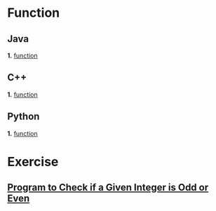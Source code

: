 #                    Function

## Java
**1.** [function](https://youtu.be/vvanI8NRlSI?si=1c0x6rUV1GSe8D33)

## C++
**1.** [function](https://youtu.be/PnSgN5WOUC0?si=JVHE6e31uHGKzYzp)

## Python
**1.** [function](https://youtu.be/-Bkupx9gX0o?si=5L9FG7n2PuWFqdOU)

# Exercise
## [Program to Check if a Given Integer is Odd or Even](https://www.geeksforgeeks.org/java-program-to-check-if-a-given-integer-is-odd-or-even/)

